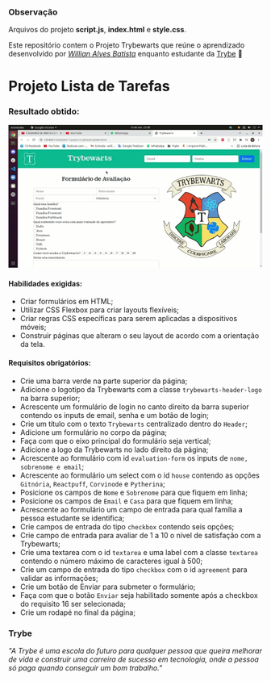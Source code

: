 ### Observação

Arquivos do projeto **script.js**, **index.html** e **style.css**.

Este repositório contem o Projeto Trybewarts que reúne o aprendizado desenvolvido por _[Willian Alves Batista](https://www.linkedin.com/in/willian-alves-batista-60aa6a180/)_ enquanto estudante da [Trybe](https://www.betrybe.com/) :rocket:

# Projeto Lista de Tarefas
### Resultado obtido:
![](./trybewarts.gif)

#### Habilidades exigidas:

  - Criar formulários em HTML;
  - Utilizar CSS Flexbox para criar layouts flexíveis;
  - Criar regras CSS específicas para serem aplicadas a dispositivos móveis;
  - Construir páginas que alteram o seu layout de acordo com a orientação da tela.

#### Requisitos obrigatórios:

  - Crie uma barra verde na parte superior da página;
  - Adicione o logotipo da Trybewarts com a classe `trybewarts-header-logo` na barra superior;
  - Acrescente um formulário de login no canto direito da barra superior contendo os inputs de email, senha e um botão de login;
  - Crie um título com o texto `Trybewarts` centralizado dentro do `Header`;
  - Adicione um formulário no corpo da página;
  - Faça com que o eixo principal do formulário seja vertical;
  - Adicione a logo da Trybewarts no lado direito da página;
  - Acrescente ao formulário com id `evaluation-form` os inputs de `nome, sobrenome e email`;
  - Acrescente ao formulário um select com o id `house` contendo as opções `Gitnória`, `Reactpuff`, `Corvinode` e `Pytherina`;
  - Posicione os campos de `Nome` e `Sobrenome` para que fiquem em linha;
  - Posicione os campos de `Email` e `Casa` para que fiquem em linha;
  - Acrescente ao formulário um campo de entrada para qual família a pessoa estudante se identifica;
  - Crie campos de entrada do tipo `checkbox` contendo seis opções;
  - Crie campo de entrada para avaliar de 1 a 10 o nível de satisfação com a Trybewarts;
  - Crie uma textarea com o id `textarea` e uma label com a classe `textarea` contendo o número máximo de caracteres igual à 500;
  - Crie um campo de entrada do tipo `checkbox` com o id `agreement` para validar as informações;
  - Crie um botão de Enviar para submeter o formulário;
  - Faça com que o botão `Enviar` seja habilitado somente após a checkbox do requisito 16 ser selecionada;
  - Crie um rodapé no final da página;
  
### Trybe

_"A Trybe é uma escola do futuro para qualquer pessoa que queira melhorar de vida e construir uma carreira de sucesso em tecnologia, onde a pessoa só paga quando conseguir um bom trabalho."_

